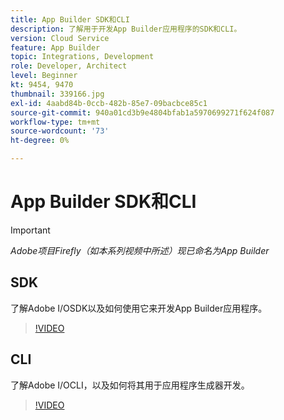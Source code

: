 ```yaml
---
title: App Builder SDK和CLI
description: 了解用于开发App Builder应用程序的SDK和CLI。
version: Cloud Service
feature: App Builder
topic: Integrations, Development
role: Developer, Architect
level: Beginner
kt: 9454, 9470
thumbnail: 339166.jpg
exl-id: 4aabd84b-0ccb-482b-85e7-09bacbce85c1
source-git-commit: 940a01cd3b9e4804bfab1a5970699271f624f087
workflow-type: tm+mt
source-wordcount: '73'
ht-degree: 0%

---
```


# App Builder SDK和CLI

>[!IMPORTANT]
>
> _Adobe项目Firefly（如本系列视频中所述）现已命名为App Builder_

## SDK

了解Adobe I/OSDK以及如何使用它来开发App Builder应用程序。

>[!VIDEO](https://video.tv.adobe.com/v/339166/?quality=12&learn=on)

## CLI

了解Adobe I/OCLI，以及如何将其用于应用程序生成器开发。

>[!VIDEO](https://video.tv.adobe.com/v/339167/?quality=12&learn=on)
